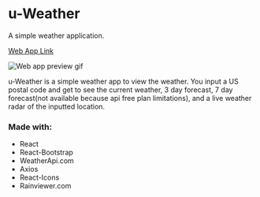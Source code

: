 # u-Weather
A simple weather application.

[Web App Link](https://condescending-meitner-9a5573.netlify.app/)

![Web app preview gif](https://i.imgur.com/1JXaEl7.gif)

u-Weather is a simple weather app to view the weather. You input a US postal code and get to see the current weather, 3 day forecast, 7 day forecast(not available because api free plan limitations), and a live weather radar of the inputted location.

### Made with:
- React
- React-Bootstrap
- WeatherApi.com
- Axios
- React-Icons
- Rainviewer.com
